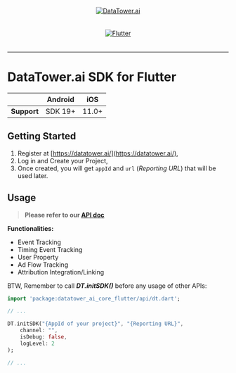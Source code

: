 <p align="center">
  <a href="https://datatower.ai/" target="_blank">
    <picture>
      <source srcset="https://dash.datatower.ai/logo_v2.png" media="(prefers-color-scheme: dark)">
      <img src="https://dash.datatower.ai/logoWhite_v2.png" alt="DataTower.ai">
    </picture>
  </a>
</p>

<p align="center">
  <a href="https://pub.dev/packages/datatower_ai_core_flutter" target="_blank">
    <img alt="Flutter" src="https://img.shields.io/pub/v/datatower_ai_core_flutter" style="vertical-align:middle; margin:20px 0px">
  </a>
</p>

---

# DataTower.ai SDK for Flutter

|             | Android |  iOS  |
|:-----------:|:-------:|:-----:|
| **Support** | SDK 19+ | 11.0+ |

## Getting Started

1. Register at [https://datatower.ai/](https://datatower.ai/),
2. Log in and Create your Project,
3. Once created, you will get `appId` and `url` (*Reporting URL*) that will be used later.

## Usage

> **Please refer to our [API doc](https://lovinjoy.feishu.cn/wiki/HWUUwsjmzipcwekXDyEc3Rwyngg)**  

**Functionalities:**  
- Event Tracking  
- Timing Event Tracking  
- User Property  
- Ad Flow Tracking  
- Attribution Integration/Linking

BTW, Remember to call _**DT.initSDK()**_ before any usage of other APIs:
    
```dart
import 'package:datatower_ai_core_flutter/api/dt.dart';

// ...

DT.initSDK("{AppId of your project}", "{Reporting URL}",
    channel: "",
    isDebug: false,
    logLevel: 2
);

// ...
```
